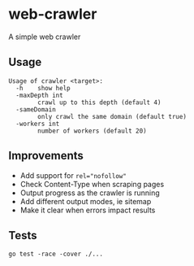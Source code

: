# web-crawler
A simple web crawler

## Usage

```
Usage of crawler <target>:
  -h    show help
  -maxDepth int
        crawl up to this depth (default 4)
  -sameDomain
        only crawl the same domain (default true)
  -workers int
        number of workers (default 20)
```

## Improvements

* Add support for `rel="nofollow"`
* Check Content-Type when scraping pages
* Output progress as the crawler is running
* Add different output modes, ie sitemap
* Make it clear when errors impact results

## Tests

```
go test -race -cover ./...
```
